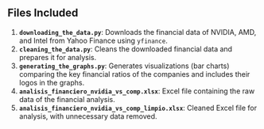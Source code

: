 ## Files Included

1. **`downloading_the_data.py`**: Downloads the financial data of NVIDIA, AMD, and Intel from Yahoo Finance using `yfinance`.
2. **`cleaning_the_data.py`**: Cleans the downloaded financial data and prepares it for analysis.
3. **`generating_the_graphs.py`**: Generates visualizations (bar charts) comparing the key financial ratios of the companies and includes their logos in the graphs.
4. **`analisis_financiero_nvidia_vs_comp.xlsx`**: Excel file containing the raw data of the financial analysis.
5. **`analisis_financiero_nvidia_vs_comp_limpio.xlsx`**: Cleaned Excel file for analysis, with unnecessary data removed.
